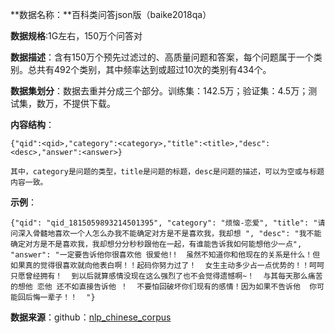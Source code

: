 **数据名称：**百科类问答json版（baike2018qa）

**数据规格**:1G左右，150万个问答对

**数据描述**：含有150万个预先过滤过的、高质量问题和答案，每个问题属于一个类别。总共有492个类别，其中频率达到或超过10次的类别有434个。

**数据集划分**：数据去重并分成三个部分。训练集：142.5万；验证集：4.5万；测试集，数万，不提供下载。

**内容结构**：

`{"qid":<qid>,"category":<category>,"title":<title>,"desc":<desc>,"answer":<answer>}`

`其中，category是问题的类型，title是问题的标题，desc是问题的描述，可以为空或与标题内容一致。`

**示例**：

`{"qid": "qid_1815059893214501395", "category": "烦恼-恋爱", "title": "请问深入骨髓地喜欢一个人怎么办我不能确定对方是不是喜欢我，我却想 ", "desc": "我不能确定对方是不是喜欢我，我却想分分秒秒跟他在一起，有谁能告诉我如何能想他少一点", "answer": "一定要告诉他你很喜欢他 很爱他!!  虽然不知道你和他现在的关系是什么！但如果真的觉得很喜欢就向他表白啊！！起码你努力过了！  女生主动多少占一点优势的！！呵呵  只愿曾经拥有！  到以后就算感情没现在这么强烈了也不会觉得遗憾啊~！  与其每天那么痛苦的想他 恋他 还不如直接告诉他 ！  不要怕回破坏你们现有的感情！因为如果不告诉他  你可能回后悔一辈子！！  "}`

**数据来源**：github：[nlp_chinese_corpus](https://github.com/brightmart/nlp_chinese_corpus)


